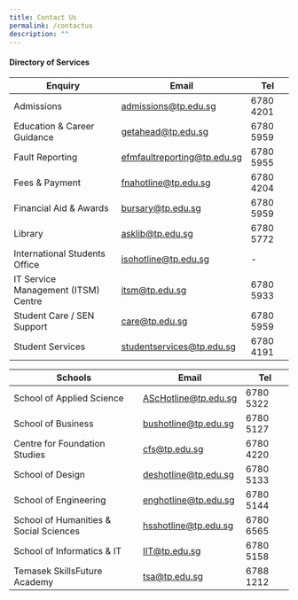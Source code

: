 ```yaml
---
title: Contact Us
permalink: /contactus
description: ""
---
```

#### **Directory of Services**


|   **Enquiry**    |**Email**  | **Tel** |
| -------- | -------- | -------- |
| Admissions    | admissions@tp.edu.sg | 6780 4201 |
| Education & Career Guidance | getahead@tp.edu.sg | 6780 5959 |
| Fault Reporting | efmfaultreporting@tp.edu.sg | 6780 5955 |
| Fees & Payment | fnahotline@tp.edu.sg | 6780 4204|
| Financial Aid & Awards | bursary@tp.edu.sg | 6780 5959 |
| Library | asklib@tp.edu.sg | 6780 5772 |
| International Students Office | isohotline@tp.edu.sg | -    |
| IT Service Management (ITSM) Centre | itsm@tp.edu.sg | 6780 5933 |
| Student Care / SEN Support | care@tp.edu.sg | 6780 5959 |
| Student Services | studentservices@tp.edu.sg | 6780 4191 |





| **Schools** | **Email** | **Tel**|
| -------- | -------- | -------- |
| School of Applied Science | AScHotline@tp.edu.sg | 6780 5322|
| School of Business | bushotline@tp.edu.sg | 6780 5127|
| Centre for Foundation Studies | cfs@tp.edu.sg |6780 4220 |
| School of Design | deshotline@tp.edu.sg | 6780 5133 |
| School of Engineering | enghotline@tp.edu.sg |6780 5144 |
| School of Humanities & Social Sciences | hsshotline@tp.edu.sg | 6780 6565 |
| School of Informatics & IT | IIT@tp.edu.sg |6780 5158 |
| Temasek SkillsFuture Academy | tsa@tp.edu.sg |6788 1212 |